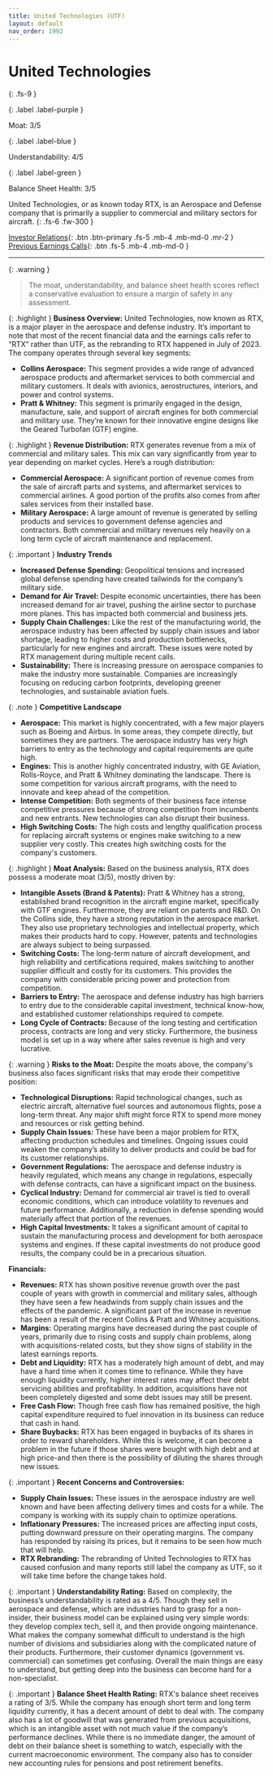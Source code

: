 ```yaml
---
title: United Technologies (UTF)
layout: default
nav_order: 1992
---
```


# United Technologies
{: .fs-9 }

{: .label .label-purple }

Moat: 3/5

{: .label .label-blue }

Understandability: 4/5

{: .label .label-green }

Balance Sheet Health: 3/5

United Technologies, or as known today RTX, is an Aerospace and Defense company that is primarily a supplier to commercial and military sectors for aircraft.
{: .fs-6 .fw-300 }

[Investor Relations](https://www.google.com/search?q=UTF+investor+relations){: .btn .btn-primary .fs-5 .mb-4 .mb-md-0 .mr-2 }
[Previous Earnings Calls](https://discountingcashflows.com/company/UTF/transcripts/){: .btn .fs-5 .mb-4 .mb-md-0 }

---

{: .warning }
>The moat, understandability, and balance sheet health scores reflect a conservative evaluation to ensure a margin of safety in any assessment.



{: .highlight }
**Business Overview:**
United Technologies, now known as RTX, is a major player in the aerospace and defense industry. It’s important to note that most of the recent financial data and the earnings calls refer to “RTX” rather than UTF, as the rebranding to RTX happened in July of 2023. The company operates through several key segments:

*   **Collins Aerospace:** This segment provides a wide range of advanced aerospace products and aftermarket services to both commercial and military customers. It deals with avionics, aerostructures, interiors, and power and control systems.
*   **Pratt & Whitney:** This segment is primarily engaged in the design, manufacture, sale, and support of aircraft engines for both commercial and military use. They’re known for their innovative engine designs like the Geared Turbofan (GTF) engine.

{: .highlight }
**Revenue Distribution:**
RTX generates revenue from a mix of commercial and military sales. This mix can vary significantly from year to year depending on market cycles. Here’s a rough distribution:

*   **Commercial Aerospace:** A significant portion of revenue comes from the sale of aircraft parts and systems, and aftermarket services to commercial airlines. A good portion of the profits also comes from after sales services from their installed base.
*  **Military Aerospace:** A large amount of revenue is generated by selling products and services to government defense agencies and contractors.
    Both commercial and military revenues rely heavily on a long term cycle of aircraft maintenance and replacement.

{: .important }
**Industry Trends**

*   **Increased Defense Spending:** Geopolitical tensions and increased global defense spending have created tailwinds for the company’s military side.
*   **Demand for Air Travel:** Despite economic uncertainties, there has been increased demand for air travel, pushing the airline sector to purchase more planes. This has impacted both commercial and business jets.
*  **Supply Chain Challenges:** Like the rest of the manufacturing world, the aerospace industry has been affected by supply chain issues and labor shortage, leading to higher costs and production bottlenecks, particularly for new engines and aircraft. These issues were noted by RTX management during multiple recent calls.
*   **Sustainability:** There is increasing pressure on aerospace companies to make the industry more sustainable. Companies are increasingly focusing on reducing carbon footprints, developing greener technologies, and sustainable aviation fuels.

{: .note }
**Competitive Landscape**

*   **Aerospace:** This market is highly concentrated, with a few major players such as Boeing and Airbus. In some areas, they compete directly, but sometimes they are partners. The aerospace industry has very high barriers to entry as the technology and capital requirements are quite high.
*  **Engines:** This is another highly concentrated industry, with GE Aviation, Rolls-Royce, and Pratt & Whitney dominating the landscape. There is some competition for various aircraft programs, with the need to innovate and keep ahead of the competition. 
*   **Intense Competition:** Both segments of their business face intense competitive pressures because of strong competition from incumbents and new entrants. New technologies can also disrupt their business.
*   **High Switching Costs:**  The high costs and lengthy qualification process for replacing aircraft systems or engines make switching to a new supplier very costly. This creates high switching costs for the company's customers.

{: .highlight }
**Moat Analysis:**
Based on the business analysis, RTX does possess a moderate moat (3/5), mostly driven by:

*   **Intangible Assets (Brand & Patents):**  Pratt & Whitney has a strong, established brand recognition in the aircraft engine market, specifically with GTF engines. Furthermore, they are reliant on patents and R&D. On the Collins side, they have a strong reputation in the aerospace market. They also use proprietary technologies and intellectual property, which makes their products hard to copy. However, patents and technologies are always subject to being surpassed.
*   **Switching Costs:** The long-term nature of aircraft development, and high reliability and certifications required, makes switching to another supplier difficult and costly for its customers. This provides the company with considerable pricing power and protection from competition. 
*   **Barriers to Entry:** The aerospace and defense industry has high barriers to entry due to the considerable capital investment, technical know-how, and established customer relationships required to compete.
*   **Long Cycle of Contracts:** Because of the long testing and certification process, contracts are long and very sticky. Furthermore, the business model is set up in a way where after sales revenue is high and very lucrative. 

{: .warning }
**Risks to the Moat:**
Despite the moats above, the company's business also faces significant risks that may erode their competitive position:

*   **Technological Disruptions:** Rapid technological changes, such as electric aircraft, alternative fuel sources and autonomous flights, pose a long-term threat. Any major shift might force RTX to spend more money and resources or risk getting behind. 
*   **Supply Chain Issues:**  These have been a major problem for RTX, affecting production schedules and timelines. Ongoing issues could weaken the company’s ability to deliver products and could be bad for its customer relationships.
*   **Government Regulations:** The aerospace and defense industry is heavily regulated, which means any change in regulations, especially with defense contracts, can have a significant impact on the business.
*   **Cyclical Industry:** Demand for commercial air travel is tied to overall economic conditions, which can introduce volatility to revenues and future performance. Additionally, a reduction in defense spending would materially affect that portion of the revenues.
*   **High Capital Investments:** It takes a significant amount of capital to sustain the manufacturing process and development for both aerospace systems and engines. If these capital investments do not produce good results, the company could be in a precarious situation.

  **Financials:**
*  **Revenues:** RTX has shown positive revenue growth over the past couple of years with growth in commercial and military sales, although they have seen a few headwinds from supply chain issues and the effects of the pandemic.  A significant part of the increase in revenue has been a result of the recent Collins & Pratt and Whitney acquisitions.
*   **Margins:** Operating margins have decreased during the past couple of years, primarily due to rising costs and supply chain problems, along with acquisitions-related costs, but they show signs of stability in the latest earnings reports.
*  **Debt and Liquidity:** RTX has a moderately high amount of debt, and may have a hard time when it comes time to refinance. While they have enough liquidity currently, higher interest rates may affect their debt servicing abilities and profitability. In addition, acquisitions have not been completely digested and some debt issues may still be present.
*   **Free Cash Flow:** Though free cash flow has remained positive, the high capital expenditure required to fuel innovation in its business can reduce that cash in hand.
*   **Share Buybacks:** RTX has been engaged in buybacks of its shares in order to reward shareholders. While this is welcome, it can become a problem in the future if those shares were bought with high debt and at high price-and then there is the possibility of diluting the shares through new issues.

{: .important }
**Recent Concerns and Controversies:**

*  **Supply Chain Issues:** These issues in the aerospace industry are well known and have been affecting delivery times and costs for a while. The company is working with its supply chain to optimize operations.
*   **Inflationary Pressures:** The increased prices are affecting input costs, putting downward pressure on their operating margins. The company has responded by raising its prices, but it remains to be seen how much that will help.
*   **RTX Rebranding:** The rebranding of United Technologies to RTX has caused confusion and many reports still label the company as UTF, so it will take time before the change takes hold.

{: .important }
**Understandability Rating:**
Based on complexity, the business’s understandability is rated as a 4/5. Though they sell in aerospace and defense, which are industries hard to grasp for a non-insider, their business model can be explained using very simple words: they develop complex tech, sell it, and then provide ongoing maintenance. What makes the company somewhat difficult to understand is the high number of divisions and subsidiaries along with the complicated nature of their products. Furthermore, their customer dynamics (government vs. commercial) can sometimes get confusing. Overall the main things are easy to understand, but getting deep into the business can become hard for a non-specialist.

{: .important }
**Balance Sheet Health Rating:**
RTX's balance sheet receives a rating of 3/5. While the company has enough short term and long term liquidity currently, it has a decent amount of debt to deal with. The company also has a lot of goodwill that was generated from previous acquisitions, which is an intangible asset with not much value if the company’s performance declines. While there is no immediate danger, the amount of debt on their balance sheet is something to watch, especially with the current macroeconomic environment. The company also has to consider new accounting rules for pensions and post retirement benefits.